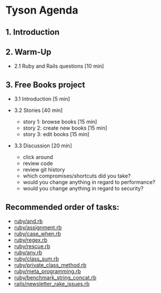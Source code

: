 # Tyson Agenda

## 1. Introduction

## 2. Warm-Up

 * 2.1 Ruby and Rails questions [10 min]

## 3. Free Books project

 * 3.1 Introduction [5 min]

 * 3.2 Stories [40 min]
    * story 1: browse books [15 min]
    * story 2: create new books [15 min]
    * story 3: edit books [15 min]

 * 3.3 Discussion [20 min]
    * click around
    * review code
    * review git history
    * which compromises/shortcuts did you take?
    * would you change anything in regard to performance?
    * would you change anything in regard to security?

## Recommended order of tasks:

 * [ruby/and.rb](https://github.com/sharesight/tyson/blob/master/ruby/and.rb)
 * [ruby/assignment.rb](https://github.com/sharesight/tyson/blob/master/ruby/assignment.rb)
 * [ruby/case_when.rb](https://github.com/sharesight/tyson/blob/master/ruby/case_when.rb)
 * [ruby/regex.rb](https://github.com/sharesight/tyson/blob/master/ruby/regex.rb)
 * [ruby/rescue.rb](https://github.com/sharesight/tyson/blob/master/ruby/rescue.rb)
 * [ruby/any.rb](https://github.com/sharesight/tyson/blob/master/ruby/any.rb)
 * [ruby/class_sum.rb](https://github.com/sharesight/tyson/blob/master/ruby/class_sum.rb)
 * [ruby/private_class_method.rb](https://github.com/sharesight/tyson/blob/master/ruby/private_class_method.rb)
 * [ruby/meta_programming.rb](https://github.com/sharesight/tyson/blob/master/ruby/meta_programming.rb)
 * [ruby/benchmark_string_concat.rb](https://github.com/sharesight/tyson/blob/master/ruby/benchmark_string_concat.rb)
 * [rails/newsletter_rake_issues.rb](https://github.com/sharesight/tyson/blob/master/rails/newsletter_rake_issues.rb)
